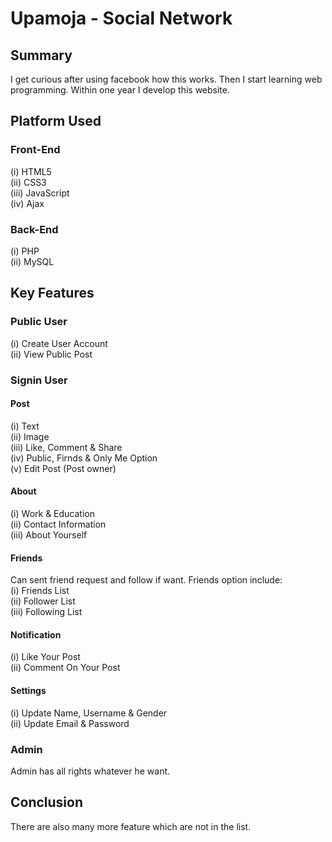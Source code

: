 # Upamoja - Social Network

## Summary
I get curious after using facebook how this works. Then I start learning web programming. Within one year I develop this website. 

## Platform Used
### Front-End
  (i) HTML5 <br>
  (ii) CSS3 <br>
  (iii) JavaScript <br>
  (iv) Ajax <br>

### Back-End
  (i) PHP <br>
  (ii) MySQL <br>

## Key Features
### Public User
(i) Create User Account <br>
(ii) View Public Post <br>

### Signin User
#### Post
(i) Text <br>
(ii) Image <br>
(iii) Like, Comment & Share <br>
(iv) Public, Firnds & Only Me Option <br>
(v) Edit Post (Post owner) <br>
#### About
(i) Work & Education  <br>
(ii) Contact Information <br>
(iii) About Yourself <br>
#### Friends
Can sent friend request and follow if want. Friends option include:  <br>
(i) Friends List <br>
(ii) Follower List <br>
(iii) Following List <br>
#### Notification
(i) Like Your Post <br>
(ii) Comment On Your Post <br>
#### Settings
(i) Update Name, Username & Gender <br>
(ii) Update Email & Password <br>

### Admin
Admin has all rights whatever he want. <br>

## Conclusion
There are also many more feature which are not in the list.
